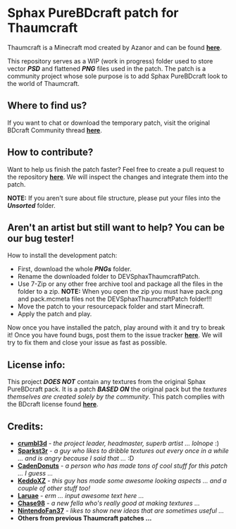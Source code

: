 # Sphax PureBDcraft patch for Thaumcraft
Thaumcraft is a Minecraft mod created by Azanor and can be found [__here__](http://www.minecraftforum.net/forums/mapping-and-modding/minecraft-mods/1292130).

This repository serves as a WIP (work in progress) folder used to store vector __*PSD*__ and flattened __*PNG*__ files used in the patch. The patch is a community project whose sole purpose is to add Sphax PureBDcraft look to the world of Thaumcraft.

## Where to find us?
If you want to chat or download the temporary patch, visit the original BDcraft Community thread [__here__](http://bdcraft.net/community/pbdc-patches-wip/thaumcraft-the-new-era-magic-t1114.html).

## How to contribute?
Want to help us finish the patch faster? Feel free to create a pull request to the repository [__here__](https://github.com/crumbl3d/Sphax-Thaumcraft-Patch/pulls). We will inspect the changes and integrate them into the patch.

__NOTE:__ If you aren't sure about file structure, please put your files into the __*Unsorted*__ folder.

## Aren't an artist but still want to help? You can be our bug tester!
How to install the development patch:
 * First, download the whole __*PNGs*__ folder. 
 * Rename the downloaded folder to DEVSphaxThaumcraftPatch.
 * Use 7-Zip or any other free archive tool and package all the files in the folder to a zip.
   __NOTE:__ When you open the zip you must have pack.png and pack.mcmeta files not the DEVSphaxThaumcraftPatch folder!!!
 * Move the patch to your resourcepack folder and start Minecraft.
 * Apply the patch and play.

Now once you have installed the patch, play around with it and try to break it! Once you have found bugs, post them to the issue tracker [__here__](https://github.com/crumbl3d/sphax-thaumcraft-patch/issues). We will try to fix them and close your issue as fast as possible.

## License info:
This project __*DOES NOT*__ contain any textures from the original Sphax PureBDcraft pack. It is a patch __*BASED ON*__ the original pack but the *textures themselves are created solely by the community*. This patch complies with the BDcraft license found [__here__](http://bdcraft.net/license-terms-of-use).

## Credits:
 * [__crumbl3d__](http://bdcraft.net/community/member/crumbl3d/) - *the project leader, headmaster, superb artist ... lolnope* :)
 * [__Sparkst3r__](http://bdcraft.net/community/member/Sparkst3r/) - *a guy who likes to dribble textures out every once in a while ... and is angry because I said that ...* :D
 * [__CadenDonuts__](http://bdcraft.net/community/member/CadenDonuts/) - *a person who has made tons of cool stuff for this patch ... I guess ...*
 * [__KeddoXZ__](http://bdcraft.net/community/member/KeddoXZ/) - *this guy has made some awesome looking aspects ... and a couple of other stuff too!*
 * [__Laruae__](http://bdcraft.net/community/member/Laruae/) - *erm ... input awesome text here ...*
 * [__Chase98__](http://bdcraft.net/community/member/Chase98/) - *a new fella who's really good at making textures ...*
 * [__NintendoFan37__](http://bdcraft.net/community/member/NintendoFan37/) - *likes to show new ideas that are sometimes useful ...*
 * __Others from previous Thaumcraft patches ...__
